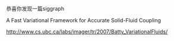 恭喜你发现一篇siggraph

A Fast Variational Framework for Accurate Solid-Fluid Coupling

http://www.cs.ubc.ca/labs/imager/tr/2007/Batty_VariationalFluids/